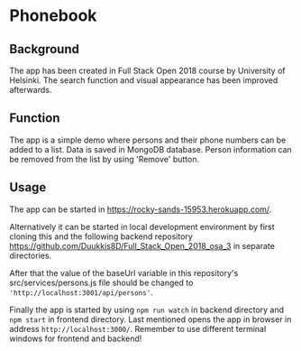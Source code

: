 # Phonebook

## Background

The app has been created in Full Stack Open 2018 course by University of Helsinki. The search function and visual appearance has been improved afterwards.

## Function

The app is a simple demo where persons and their phone numbers can be added to a list. Data is saved in MongoDB database. Person information can be removed from the list by using 'Remove' button.

## Usage

The app can be started in https://rocky-sands-15953.herokuapp.com/.

Alternatively it can be started in local development environment by first cloning this and the following backend repository https://github.com/Duukkis8D/Full_Stack_Open_2018_osa_3 in separate directories.

After that the value of the baseUrl variable in this repository's src/services/persons.js file should be changed to `'http://localhost:3001/api/persons'`.

Finally the app is started by using `npm run watch` in backend directory and `npm start` in frontend directory. Last mentioned opens the app in browser in address `http://localhost:3000/`. Remember to use different terminal windows for frontend and backend!